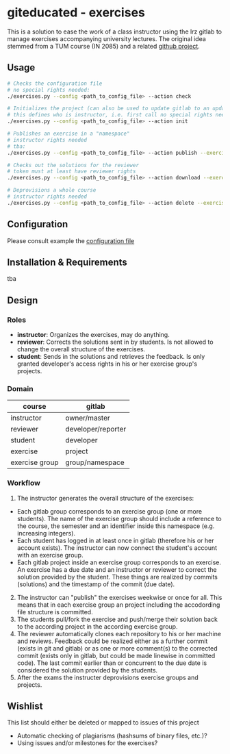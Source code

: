 # giteducated - exercises

This is a solution to ease the work of a class instructor using the lrz gitlab to manage exercises accompanying university lectures.
The original idea stemmed from a TUM course (IN 2085) and a related [github project](https://github.com/education/teachers_pet).

## Usage

```bash
# Checks the configuration file 
# no special rights needed:
./exercises.py --config <path_to_config_file> --action check 

# Initializes the project (can also be used to update gitlab to an updated config file)
# this defines who is instructor, i.e. first call no special rights needed, after that instructor rights
./exercises.py --config <path_to_config_file> --action init

# Publishes an exercise in a "namespace"
# instructor rights needed
# tba:
./exercises.py --config <path_to_config_file> --action publish --exercise exerciseID 

# Checks out the solutions for the reviewer 
# token must at least have reviewer rights 
./exercises.py --config <path_to_config_file> --action download --exercise exerciseID 

# Deprovisions a whole course
# instructor rights needed
./exercises.py --config <path_to_config_file> --action delete --exercise exerciseID 

``` 

## Configuration

Please consult example the [configuration file](https://gitlab.lrz.de/giteducated/exercises/blob/master/example_config.json)

## Installation & Requirements

tba

## Design

### Roles

* __instructor__: Organizes the exercises, may do anything.
* __reviewer__: Corrects the solutions sent in by students. Is not allowed to change the overall structure of the exercises.
* __student__: Sends in the solutions and retrieves the feedback. Is only granted developer's access rights in his or her exercise group's projects.

### Domain

| course          | gitlab             |
|-----------------|--------------------|
| instructor      | owner/master       |
| reviewer        | developer/reporter |
| student         | developer          |
| exercise        | project            |
| exercise group  | group/namespace    |

### Workflow

1. The instructor generates the overall structure of the exercises:
  * Each gitlab group corresponds to an exercise group (one or more students). The name of the exercise group should include a reference to the course, the semester and an identifier inside this namespace (e.g. increasing integers).
  * Each student has logged in at least once in gitlab (therefore his or her account exists). The instructor can now connect the student's account with an exercise group.
  * Each gitlab project inside an exercise group corresponds to an exercise. An exercise has a due date and an instructor or reviewer to correct the solution provided by the student. These things are realized by commits (solutions) and the timestamp of the commit (due date).
2. The instructor can "publish" the exercises weekwise or once for all. This means that in each exercise group an project including the accodording file structure is committed.
3. The students pull/fork the exercise and push/merge their solution back to the according project in the according exercise group.
4. The reviewer automatically clones each repository to his or her machine and reviews. Feedback could be realized either as a further commit (exists in git and gitlab) or as one or more comment(s) to the corrected commit (exists only in gitlab, but could be made linewise in committed code). The last commit earlier than or concurrent  to the due date is considered the solution provided by the students.
5. After the exams the instructer deprovisions exercise groups and projects.

## Wishlist
This list should either be deleted or mapped to issues of this project
* Automatic checking of plagiarisms (hashsums of binary files, etc.)?
* Using issues and/or milestones for the exercises? 

